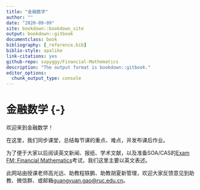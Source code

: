 ```yaml
--- 
title: "金融数学"
author: ""
date: "2020-09-09"
site: bookdown::bookdown_site
output: bookdown::gitbook
documentclass: book
bibliography: [_reference.bib]
biblio-style: apalike
link-citations: yes
github-repo: sxpyggy/Financial-Mathematics
description: "The output format is bookdown::gitbook."
editor_options: 
  chunk_output_type: console
---
```


# 金融数学 {-}

欢迎来到金融数学！

在这里，我们同步课堂，总结每节课的重点、难点，并发布课后作业。

为了便于大家以后阅读英文新闻、报纸、学术文献，以及准备SOA/CAS的[Exam FM: Financial Mathematics](https://www.soa.org/education/exam-req/edu-exam-fm-detail/)考试，我们这里主要以英文表述。

此网站由授课老师高光远、助教程轶鹏、助教胡夏新管理，欢迎大家反馈意见到助教、微信群、或邮箱<guangyuan.gao@ruc.edu.cn>。

